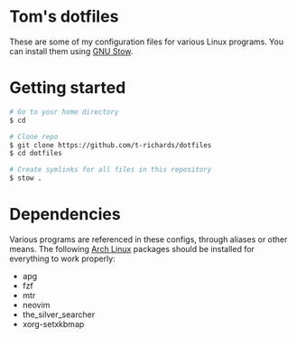 # Tom's dotfiles

These are some of my configuration files for various Linux programs.
You can install them using [GNU Stow][stow].

# Getting started

```bash
# Go to your home directory
$ cd

# Clone repo
$ git clone https://github.com/t-richards/dotfiles
$ cd dotfiles

# Create symlinks for all files in this repository
$ stow .
```

# Dependencies

Various programs are referenced in these configs, through aliases or other
means. The following [Arch Linux][archlinux] packages should be installed for
everything to work properly:

 - apg
 - fzf
 - mtr
 - neovim
 - the_silver_searcher
 - xorg-setxkbmap

[stow]: https://www.gnu.org/software/stow/
[archlinux]: https://www.archlinux.org/
